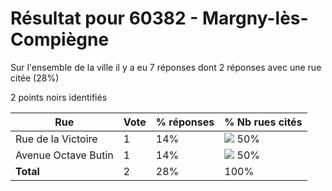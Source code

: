 # Résultat pour 60382 - Margny-lès-Compiègne

Sur l'ensemble de la ville il y a eu 7 réponses dont 2 réponses avec une rue citée (28%)

2 points noirs identifiés

| Rue | Vote | % réponses | % Nb rues cités|
|-----|------|------------|----------------|
| Rue de la Victoire | 1 | 14% | <img src="../../img/bar_50.gif" />&nbsp;50%|
| Avenue Octave Butin | 1 | 14% | <img src="../../img/bar_50.gif" />&nbsp;50%|
| **Total** | 2 | 28% | 100%|
